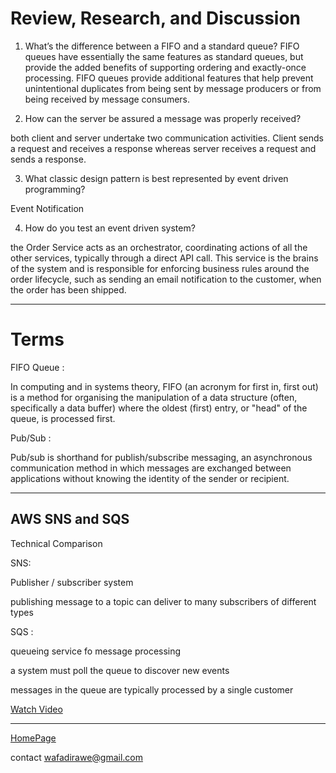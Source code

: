 # Review, Research, and Discussion

1. What’s the difference between a FIFO and a standard queue?
FIFO queues have essentially the same features as standard queues, but provide the added benefits of supporting ordering and exactly-once processing. FIFO queues provide additional features that help prevent unintentional duplicates from being sent by message producers or from being received by message consumers.

2. How can the server be assured a message was properly received?

both client and server undertake two communication activities. Client sends a request and receives a response whereas server receives a request and sends a response.


3. What classic design pattern is best represented by event driven programming?

Event Notification

4. How do you test an event driven system?


the Order Service acts as an orchestrator, coordinating actions of all the other services, typically through a direct API call. This service is the brains of the system and is responsible for enforcing business rules around the order lifecycle, such as sending an email notification to the customer, when the order has been shipped.

***

# Terms

FIFO Queue :

In computing and in systems theory, FIFO (an acronym for first in, first out) is a method for organising the manipulation of a data structure (often, specifically a data buffer) where the oldest (first) entry, or "head" of the queue, is processed first.

Pub/Sub :

Pub/sub is shorthand for publish/subscribe messaging, an asynchronous communication method in which messages are exchanged between applications without knowing the identity of the sender or recipient.

***

## AWS SNS and SQS

Technical Comparison 

SNS:

Publisher / subscriber system 

publishing message to a topic can deliver to many subscribers 
of different types


SQS :

queueing service fo message processing

a system must poll the queue to discover new events

messages in the queue are typically processed by a single customer

[Watch Video](https://www.youtube.com/watch?v=mXk0MNjlO7A)

***


[HomePage](https://wafaankoush99.github.io/Reading-Notes/READMEcode401.html)  


contact wafadirawe@gmail.com
